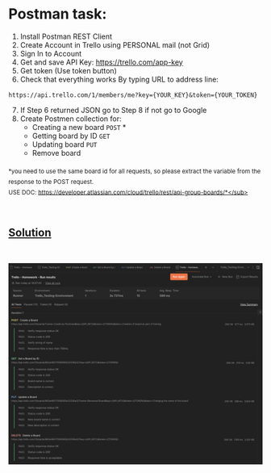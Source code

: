 # Postman task:

1. Install Postman REST Client
2. Create Account in Trello using PERSONAL mail (not Grid)
3. Sign In to Account
4. Get and save API Key: https://trello.com/app-key
5. Get token (Use token button)
6. Check that everything works By typing URL to address line: 
```
https://api.trello.com/1/members/me?key={YOUR_KEY}&token={YOUR_TOKEN}
```
7. If Step 6 returned JSON go to Step 8 if not go to Google
8. Create Postmen collection for:
    - Creating a new board `POST` *
    - Getting board by ID `GET`
    - Updating board `PUT`
    - Remove board  

<sub> *you need to use the same board id for all requests, so please extract the variable from the response to the POST request.  
USE DOC: https://developer.atlassian.com/cloud/trello/rest/api-group-boards/*</sub>  

<br>

## [Solution](https://github.com/AdamCegGrid/practical_task_module_8/blob/main/Postman_Task/Trello%20-%20Homework%20-%20Run%20results.png)  

<br>

![Solution](Trello%20-%20Homework%20-%20Run%20results.png)